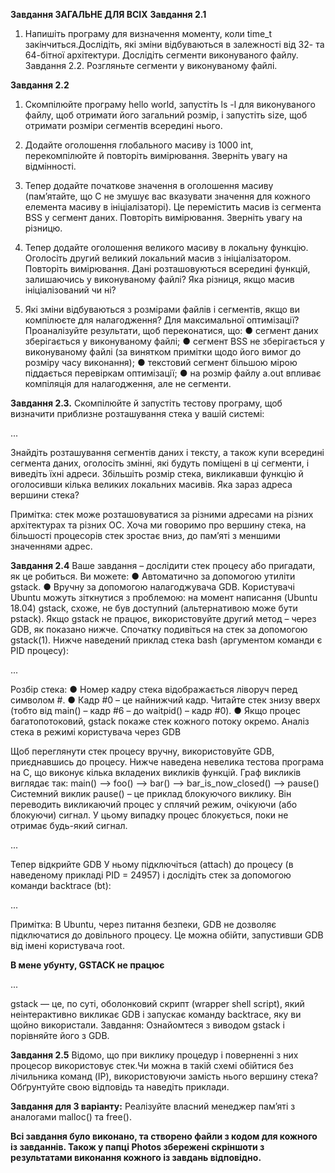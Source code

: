 **Завдання ЗАГАЛЬНЕ ДЛЯ ВСІХ**
**Завдання 2.1**
 1. Напишіть програму для визначення моменту, коли time_t
закінчиться.Дослідіть, які зміни відбуваються в залежності від 32- та
64-бітної архітектури. Дослідіть сегменти виконуваного файлу.
Завдання 2.2.
Розгляньте сегменти у виконуваному файлі.

**Завдання 2.2**
 1. Скомпілюйте програму hello world, запустіть ls -l для
виконуваного файлу, щоб отримати його загальний розмір, і
запустіть size, щоб отримати розміри сегментів всередині нього.

 2. Додайте оголошення глобального масиву із 1000 int,
перекомпілюйте й повторіть вимірювання. Зверніть увагу на
відмінності.

 3. Тепер додайте початкове значення в оголошення масиву
(пам’ятайте, що C не змушує вас вказувати значення для кожного
елемента масиву в ініціалізаторі). Це перемістить масив із сегмента
BSS у сегмент даних. Повторіть вимірювання. Зверніть увагу на
різницю.

 4. Тепер додайте оголошення великого масиву в локальну функцію.
Оголосіть другий великий локальний масив з ініціалізатором.
Повторіть вимірювання. Дані розташовуються всередині функцій,
залишаючись у виконуваному файлі? Яка різниця, якщо масив
ініціалізований чи ні?

 5. Які зміни відбуваються з розмірами файлів і сегментів, якщо ви
компілюєте для налагодження? Для максимальної оптимізації?
Проаналізуйте результати, щоб переконатися, що:
● сегмент даних зберігається у виконуваному файлі;
● сегмент BSS не зберігається у виконуваному файлі (за винятком
примітки щодо його вимог до розміру часу виконання);
● текстовий сегмент більшою мірою піддається перевіркам
оптимізації;
● на розмір файлу a.out впливає компіляція для налагодження, але не
сегменти.

**Завдання 2.3.**
Скомпілюйте й запустіть тестову програму, щоб визначити приблизне
розташування стека у вашій системі:

...

Знайдіть розташування сегментів даних і тексту, а також купи всередині
сегмента даних, оголосіть змінні, які будуть поміщені в ці сегменти, і
виведіть їхні адреси.
Збільшіть розмір стека, викликавши функцію й оголосивши кілька
великих локальних масивів. Яка зараз адреса вершини стека?

Примітка: стек може розташовуватися за різними адресами на різних
архітектурах та різних ОС. Хоча ми говоримо про вершину стека, на
більшості процесорів стек зростає вниз, до пам’яті з меншими значеннями
адрес.

**Завдання 2.4**
Ваше завдання – дослідити стек процесу або пригадати, як це робиться. Ви
можете:
● Автоматично за допомогою утиліти gstack.
● Вручну за допомогою налагоджувача GDB.
Користувачі Ubuntu можуть зіткнутися з проблемою: на момент написання
(Ubuntu 18.04) gstack, схоже, не був доступний (альтернативою може бути
pstack). Якщо gstack не працює, використовуйте другий метод – через
GDB, як показано нижче.
Спочатку подивіться на стек за допомогою gstack(1). Нижче наведений
приклад стека bash (аргументом команди є PID процесу):

...

Розбір стека:
● Номер кадру стека відображається ліворуч перед символом #.
● Кадр #0 – це найнижчий кадр. Читайте стек знизу вверх (тобто від
main() – кадр #6 – до waitpid() – кадр #0).
● Якщо процес багатопотоковий, gstack покаже стек кожного потоку
окремо.
Аналіз стека в режимі користувача через GDB

Щоб переглянути стек процесу вручну, використовуйте GDB,
приєднавшись до процесу.
Нижче наведена невелика тестова програма на C, що виконує кілька
вкладених викликів функцій. Граф викликів виглядає так:
main() --&gt; foo() --&gt; bar() --&gt; bar_is_now_closed() --&gt; pause()
Системний виклик pause() – це приклад блокуючого виклику. Він
переводить викликаючий процес у сплячий режим, очікуючи (або
блокуючи) сигнал. У цьому випадку процес блокується, поки не отримає
будь-який сигнал.

...

Тепер відкрийте GDB
У ньому підключіться (attach) до процесу (в наведеному прикладі PID =
24957) і дослідіть стек за допомогою команди backtrace (bt):

...

Примітка: В Ubuntu, через питання безпеки, GDB не дозволяє
підключатися до довільного процесу. Це можна обійти, запустивши GDB
від імені користувача root.

**В мене убунту, GSTACK не працює**

...

gstack — це, по суті, оболонковий скрипт (wrapper shell script), який
неінтерактивно викликає GDB і запускає команду backtrace, яку ви
щойно використали.
Завдання: Ознайомтеся з виводом gstack і порівняйте його з GDB.

**Завдання 2.5**
Відомо, що при виклику процедур і поверненні з них процесор
використовує стек.Чи можна в такій схемі обійтися без лічильника команд
(IP), використовуючи замість нього вершину стека? Обґрунтуйте свою
відповідь та наведіть приклади.


**Завдання для 3 варіанту:**
Реалізуйте власний менеджер пам’яті з аналогами malloc() та free().


**Всі завдання було виконано, та створено файли з кодом для кожного із завданнів. Також у папці Photos збережені скріншоти з результатами виконання кожного із завдань відповідно.**
